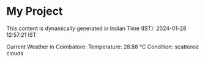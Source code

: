 # My Project

This content is dynamically generated in Indian Time (IST): 2024-01-28 12:57:21 IST


Current Weather in Coimbatore:
Temperature: 28.88 °C
Condition: scattered clouds
